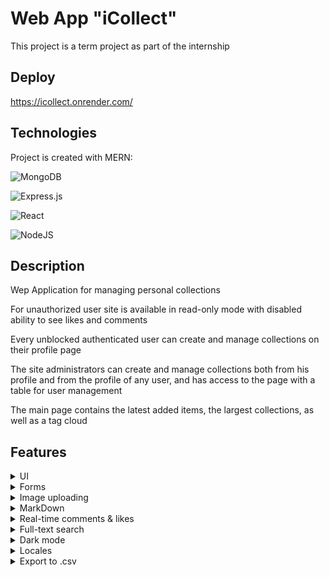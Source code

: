 # Web App "iCollect"

This project is a term project as part of the internship

## Deploy

https://icollect.onrender.com/

## Technologies

Project is created with MERN:

![MongoDB](https://img.shields.io/badge/MongoDB-%234ea94b.svg?style=for-the-badge&logo=mongodb&logoColor=white)

![Express.js](https://img.shields.io/badge/express.js-%23404d59.svg?style=for-the-badge&logo=express&logoColor=%2361DAFB)

![React](https://img.shields.io/badge/react-%2320232a.svg?style=for-the-badge&logo=react&logoColor=%2361DAFB)

![NodeJS](https://img.shields.io/badge/node.js-6DA55F?style=for-the-badge&logo=node.js&logoColor=white)


## Description

Wep Application for managing personal collections

For unauthorized user site is available in read-only mode with disabled ability to see likes and comments

Every unblocked authenticated user can create and manage collections on their profile page

The site administrators can create and manage collections both from his profile and from the profile of any user, and has access to the page with a table for user management

The main page contains the latest added items, the largest collections, as well as a tag cloud

## Features

<details>
<summary>UI</summary>

The project is made using **Material UI** components

</details>

<details>
<summary>Forms</summary>

The forms in the project are controlled by **react-hook-form**

The project has forms:

* *Registration, login*

  Forms consist of text fields

* *Collection creation*

  The form is implemented in a modal window in the user profile

  The form consists of:<br>
  * Text field for input the title of the collection
  * Field to add a picture and view it after uploading to the cloud
  * Field for selecting a collection subject with a fixed set options
  * Field for input the description with the possibility of styling the text by the user
  * And optional extra fields for collection customization, which allow you to select future fields (by specifying the field name and data type) that will be displayed when you create collection items

* *Item creation*

  The form is implemented in a modal window on the collection page

  The form consists of:<br>
  * Text field for input the title of the item
  * Field for entering tags that is a *React Autocomplete component*, with the ability to select tags from those previously entered on the site when creating other items
  * Extra fields that are created depending on the data passed by the user when creating the collection.<br>
  There are 5 types of extra fields: 
      1. Number
      2. String
      3. Text (with the possibility of styling the text by the user)
      4. Date
      5. Checkbox

</details>

<details>
<summary>Image uploading</summary>

Images uploaded by the user are stored in **Firebase** cloud. An image url is saved to the database when the collection creation form is submitted

</details>

<details>
<summary>MarkDown</summary>

Using **react-draft-wysiwyg** it is possible to stylize user-entered text (**bold**, *italic*, <u>underline</u>, ~~strikethrough~~, ``monospace``, superscript<sup>superscript</sup> and subscript<sub>subscript</sub>)

Using **markdown-to-jsx** the formatted text is displayed in the interface

Using **html-to-text** these fields appear as plain text in the table on the collection page

</details>

<details>
<summary>Real-time comments & likes</summary>

On the page of each item is implemented comments block and likes, which are updated in real-time mode using **Pusher**. 

Comments block and likes is available only to authorized users

</details>

<details>
<summary>Full-text search</summary>

The full-text search is done with the help of **MiniSearch** on server side and the result is a list of items

</details>

<details>
<summary>Dark mode</summary>

Switching the theme of the site is done by clicking on the button in the header

Implemented based on MUI **createTheme** and **ThemeProvider**

</details>

<details>
<summary>Locales</summary>

Site localization can be switched by selecting a language in the header

Implemented based on **react-intl**

</details>

<details>
<summary>Export to .csv</summary>

Implemented possible to save a list of items of a particular collection in csv format using **react-json-to-csv**

</details>